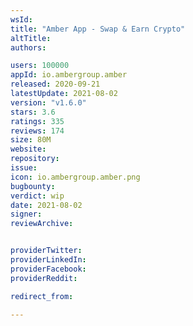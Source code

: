 ```yaml
---
wsId: 
title: "Amber App - Swap & Earn Crypto"
altTitle: 
authors:

users: 100000
appId: io.ambergroup.amber
released: 2020-09-21
latestUpdate: 2021-08-02
version: "v1.6.0"
stars: 3.6
ratings: 335
reviews: 174
size: 80M
website: 
repository: 
issue: 
icon: io.ambergroup.amber.png
bugbounty: 
verdict: wip
date: 2021-08-02
signer: 
reviewArchive:


providerTwitter: 
providerLinkedIn: 
providerFacebook: 
providerReddit: 

redirect_from:

---
```



